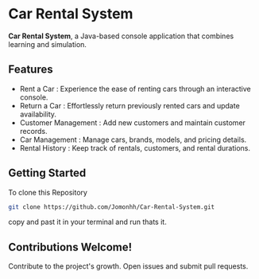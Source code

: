 # Car Rental System

**Car Rental System**, a Java-based console application that combines learning and simulation.

## Features

- Rent a Car : Experience the ease of renting cars through an interactive console.
- Return a Car : Effortlessly return previously rented cars and update availability.
- Customer Management : Add new customers and maintain customer records.
- Car Management : Manage cars, brands, models, and pricing details.
- Rental History : Keep track of rentals, customers, and rental durations.

## Getting Started

To clone this Repository

```bash 
git clone https://github.com/Jomonhh/Car-Rental-System.git
```

copy and past it in your terminal and run thats it.

## Contributions Welcome! 

Contribute to the project's growth. Open issues and submit pull requests.
